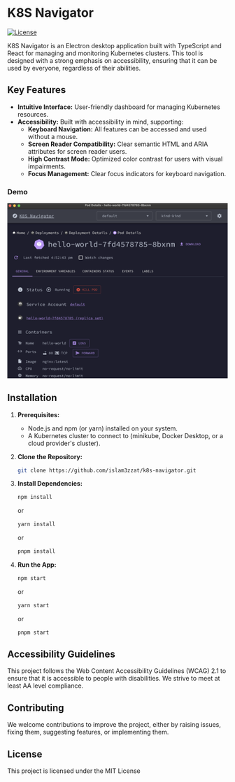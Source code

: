 # K8S Navigator

[![License](https://img.shields.io/badge/License-MIT-blue.svg)](https://opensource.org/licenses/MIT)

K8S Navigator is an Electron desktop application built with TypeScript and React for managing and monitoring Kubernetes clusters. This tool is designed with a strong emphasis on accessibility, ensuring that it can be used by everyone, regardless of their abilities.

## Key Features

- **Intuitive Interface:** User-friendly dashboard for managing Kubernetes resources.
- **Accessibility:** Built with accessibility in mind, supporting:
  - **Keyboard Navigation:** All features can be accessed and used without a mouse.
  - **Screen Reader Compatibility:** Clear semantic HTML and ARIA attributes for screen reader users.
  - **High Contrast Mode:** Optimized color contrast for users with visual impairments.
  - **Focus Management:** Clear focus indicators for keyboard navigation.

### Demo

[![Watch the video](https://github.com/islam3zzat/k8s-navigator/raw/main/assets/thumbnail.png)](https://github.com/islam3zzat/k8s-navigator/raw/main/assets/demo.mp4)

## Installation

1. **Prerequisites:**
   - Node.js and npm (or yarn) installed on your system.
   - A Kubernetes cluster to connect to (minikube, Docker Desktop, or a cloud provider's cluster).
2. **Clone the Repository:**
   ```bash
   git clone https://github.com/islam3zzat/k8s-navigator.git
   ```
3. **Install Dependencies:**

   ```bash
   npm install
   ```

   or

   ```bash
   yarn install
   ```

   or

   ```bash
   pnpm install
   ```

4. **Run the App:**

   ```bash
   npm start
   ```

   or

   ```bash
   yarn start
   ```

   or

   ```bash
   pnpm start
   ```

## Accessibility Guidelines

This project follows the Web Content Accessibility Guidelines (WCAG) 2.1 to ensure that it is accessible to people with disabilities. We strive to meet at least AA level compliance.

## Contributing

We welcome contributions to improve the project, either by raising issues, fixing them, suggesting features, or implementing them.

## License

This project is licensed under the MIT License
